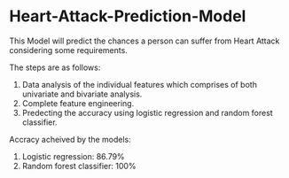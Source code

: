 # Heart-Attack-Prediction-Model
This Model will predict the chances a person can suffer from Heart Attack considering some requirements.

The steps are as follows:
1. Data analysis of the individual features which comprises of both univariate and bivariate analysis.
2. Complete feature engineering.
3. Predecting the accuracy using logistic regression and random forest classifier.

Accracy acheived by the models:
1. Logistic regression: 86.79%
2. Random forest classifier: 100%
